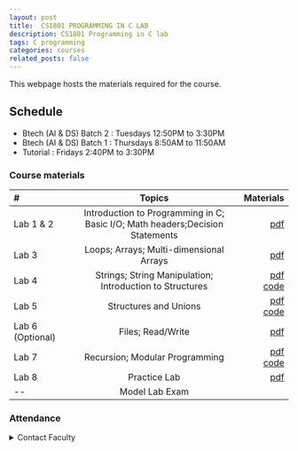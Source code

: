 ```yaml
---
layout: post
title:  CS1801 PROGRAMMING IN C LAB
description: CS1801 Programming in C lab
tags: C programming
categories: courses
related_posts: false
---
```

This webpage hosts the materials required for the course.

## Schedule
- Btech (AI & DS) Batch 2 : Tuesdays 12:50PM to 3:30PM
- Btech (AI & DS) Batch 1 : Thursdays 8:50AM to 11:50AM
- Tutorial : Fridays 2:40PM to 3:30PM

### Course materials

| # | Topics | Materials |
| :----------- | :------------: | ------------: |
| Lab 1 & 2    | Introduction to Programming in C; Basic I/O; Math headers;Decision Statements|[pdf](https://1drv.ms/b/s!AhmdvFFLMiuCg6BXqRR9ikICjODnXQ?e=5ucdGI)|
| Lab 3        | Loops; Arrays; Multi-dimensional Arrays |[pdf](https://1drv.ms/b/s!AhmdvFFLMiuCg6BVE__MOA31n1pmoQ?e=8yYcgK) |
| Lab 4       | Strings; String Manipulation; Introduction to Structures |[pdf](https://1drv.ms/b/s!AhmdvFFLMiuCg6BY3Yd_xIvLJtTFwQ?e=7XGSgl)<br /> [<u>code</u>](https://1drv.ms/u/s!AhmdvFFLMiuCg6BWJ5U9_Xyen1x3zg?e=fgBNmc)|
| Lab 5       | Structures and Unions |[pdf](https://1drv.ms/b/s!AhmdvFFLMiuCg6BaPOCa4MK3Z1z2rw?e=E47QdJ)<br /> [<u>code</u>](https://1drv.ms/u/s!AhmdvFFLMiuCg6BbrhoPsuj9M1752A?e=b4z0sH) |
| Lab 6 (Optional)  | Files; Read/Write | [pdf](https://1drv.ms/b/s!AhmdvFFLMiuCg6BcXRIDiYVISTg7ag?e=OdahM7) |
| Lab 7       | Recursion; Modular Programming  |[pdf](https://1drv.ms/b/s!AhmdvFFLMiuCg6BdYZrv-O4qUZJV7Q?e=7P1vIn)<br />[<u>code</u>](https://1drv.ms/u/s!AhmdvFFLMiuCg6BedPs6rKDiL95_qQ?e=7iyjdT) |
|Lab 8        | Practice Lab    |[pdf](https://1drv.ms/b/s!AhmdvFFLMiuCg6BfLZOPfFWbsqsJ8w?e=begJ7u)|
| --          | Model Lab Exam  | |


### Attendance
<details>
  <summary>Contact Faculty</summary>
</details>
